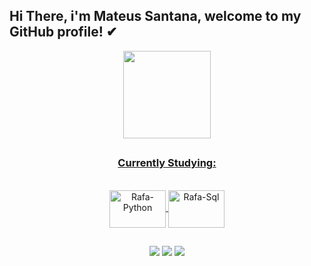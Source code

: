 ## Hi There, i'm Mateus Santana, welcome to my GitHub profile! ✔
<div align="center">
  <a href="https://github.com/mateusjsantana">
  <img height="140em" src="https://github-readme-stats.vercel.app/api?username=mateusjsantana&show_icons=true&theme=gruvbox&include_all_commits=true&count_private=true"/>
<! - <img height="140em" src="https://github-readme-stats.vercel.app/api/top-langs/?username=mateusjsantana&layout=compact&langs_count=7&theme=gruvbox"/> 
    </div>
  

  
  ##
  <div align="center">
 <h3>Currently Studying: </h3>
<div style="display: inline_block"><br>
  <img align="center" alt="Rafa-Python" height="60" width="90"  src="https://cdn.jsdelivr.net/gh/devicons/devicon/icons/python/python-original-wordmark.svg" />
  <img align="center" alt="Rafa-Sql" height="60" width="90" src="https://cdn.jsdelivr.net/gh/devicons/devicon/icons/mysql/mysql-original-wordmark.svg" />
</div>
  
  
##
<div> 
  
  <a href="https://www.instagram.com/sanmateus_/" target="_blank"><img src="https://img.shields.io/badge/-Instagram-%23E4405F?style=for-the-badge&logo=instagram&logoColor=white" target="_blank"></a>
  <a href = "mailto:mateusjosesan@gmail.com"><img src="https://img.shields.io/badge/-Gmail-%23333?style=for-the-badge&logo=gmail&logoColor=white" target="_blank"></a>
  <a href="https://www.linkedin.com/in/mateusjoses/" target="_blank"><img src="https://img.shields.io/badge/-LinkedIn-%230077B5?style=for-the-badge&logo=linkedin&logoColor=white" target="_blank"></a> 

 
</div>
